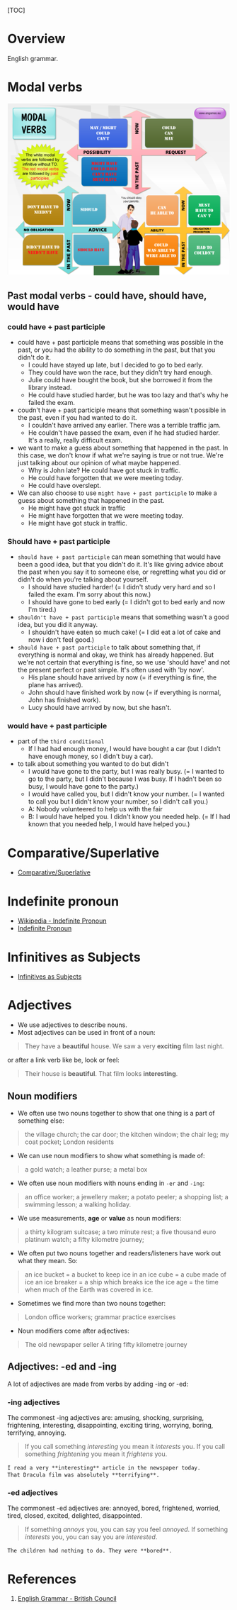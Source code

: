 [TOC]

# Overview

English grammar.

# Modal verbs

![Modal Verbs](../../../graphic/eng/modal-verbs.png)

## Past modal verbs - could have, should have, would have

### could have + past participle

- could have + past participle means that something was possible in the
  past, or you had the ability to do something in the past, but that you
  didn't do it.
    + I could have stayed up late, but I decided to go to bed early.
    + They could have won the race, but they didn't try hard enough.
    + Julie could have bought the book, but she borrowed it from the
      library instead.
    + He could have studied harder, but he was too lazy and that's why
      he failed the exam.
- coudn't have + past participle means that something wasn't possible in
  the past, even if you had wanted to do it.
    + I couldn't have arrived any earlier. There was a terrible traffic
      jam.
    + He couldn't have passed the exam, even if he had studied harder.
      It's a really, really difficult exam.
- we want to make a guess about something that happened in the past. In
  this case, we don't know if what we're saying is true or not true.
  We're just talking about our opinion of what maybe happened.
    + Why is John late? He could have got stuck in traffic.
    + He could have forgotten that we were meeting today.
    + He could have overslept.
- We can also choose to use `might have + past participle` to make a
  guess about something that happened in the past.
    + He might have got stuck in traffic
    + He might have forgotten that we were meeting today.
    + He might have got stuck in traffic.

### Should have + past participle

- `should have + past participle` can mean something that would have
  been a good idea, but that you didn't do it. It's like giving advice
  about the past when you say it to someone else, or regretting what you
  did or didn't do when you're talking about yourself.
    + I should have studied harder! (= I didn't study very hard and so I
      failed the exam. I'm sorry about this now.)
    + I should have gone to bed early (= I didn't got to bed early and
      now I'm tired.)
- `shouldn't have + past participle` means that something wasn't a good
  idea, but you did it anyway.
    + I shouldn't have eaten so much cake! (= I did eat a lot of cake
      and now i don't feel good.)
- `should have + past participle` to talk about something that, if
  everything is normal and okay, we think has already happened. But
  we're not certain that everything is fine, so we use 'should have' and
  not the present perfect or past simple. It's often used with 'by now'.
    + His plane should have arrived by now (= if everything is fine, the
      plane has arrived).
    + John should have finished work by now (= if everything is normal,
      John has finished work).
    + Lucy should have arrived by now, but she hasn't.

### would have + past participle

- part of the `third conditional`
    + If I had had enough money, I would have bought a car (but I didn't
      have enough money, so I didn't buy a car).
- to talk about something you wanted to do but didn't
    + I would have gone to the party, but I was really busy. (= I wanted
      to go to the party, but I didn't because I was busy. If I hadn't
      been so busy, I would have gone to the party.)
    + I would have called you, but I didn't know your number. (= I
      wanted to call you but I didn't know your number, so I didn't call
      you.)
    + A: Nobody volunteered to help us with the fair
    + B: I would have helped you. I didn't know you needed help. (= If I
      had known that you needed help, I would have helped you.)

# Comparative/Superlative

- [Comparative/Superlative][comparative-superlative]

# Indefinite pronoun

- [Wikipedia - Indefinite Pronoun][indefinite-pronoun]
- [Indefinite Pronoun][indefinite-pronoun-1]

# Infinitives as Subjects

- [Infinitives as Subjects][infinitive-as-subject]

# Adjectives

- We use adjectives to describe nouns.
- Most adjectives can be used in front of a noun:

> They have a **beautiful** house.
> We saw a very **exciting** film last night.

or after a link verb like be, look or feel:

> Their house is **beautiful**.
> That film looks **interesting**.

## Noun modifiers

- We often use two nouns together to show that one thing is a part of
  something else:

>the village church; the car door; the kitchen window; the chair leg;
my coat pocket; London residents

- We can use noun modifiers to show what something is made of:

> a gold watch; a leather purse; a metal box

- We often use noun modifiers with nouns ending in `-er` and `-ing`:

> an office worker; a jewellery maker; a potato peeler; a shopping list;
> a swimming lesson; a walking holiday.

- We use measurements, **age** or **value** as noun modifiers:

> a thirty kilogram suitcase; a two minute rest; a five thousand euro
> platinum watch; a fifty kilometre journey;

- We often put two nouns together and readers/listeners have work out
  what they mean. So:

> an ice bucket = a bucket to keep ice in
an ice cube = a cube made of ice
an ice breaker = a ship which breaks ice
the ice age = the time when much of the Earth was covered in ice.

- Sometimes we find more than two nouns together:

> London office workers; grammar practice exercises

- Noun modifiers come after adjectives:

> The old newspaper seller
A tiring fifty kilometre journey

## Adjectives: -ed and -ing

A lot of adjectives are made from verbs by adding -ing or -ed:

### -ing adjectives

The commonest -ing adjectives are: amusing, shocking, surprising,
frightening, interesting, disappointing, exciting tiring, worrying,
boring, terrifying, annoying.

> If you call something *interesting* you mean it *interests* you.
> If you call something *frightening* you mean it *frightens* you.

    I read a very **interesting** article in the newspaper today.
    That Dracula film was absolutely **terrifying**.

### -ed adjectives

The commonest -ed adjectives are: annoyed, bored, frightened, worried,
tired, closed, excited, delighted, disappointed.

> If something *annoys* you, you can say you feel *annoyed*.
> If something *interests* you, you can say you are *interested*.

    The children had nothing to do. They were **bored**.

# References

1. [English Grammar - British Council][1]

[1]: https://learnenglish.britishcouncil.org/en/english-grammar "English Grammar - British Council"
[comparative-superlative]: http://esl.fis.edu/grammar/rules/comp.htm "Comparative/Superlative"
[indefinite-pronoun]: https://en.wikipedia.org/wiki/Indefinite_pronoun "Wikipedia - Indefinite Pronoun"
[infinitive-as-subject]: http://www.grammar-quizzes.com/infinitive1.html "Infinitives as Subjects"
[indefinite-pronoun-1]: http://www.k12reader.com/term/indefinite-pronouns/ "Indefinite Pronoun"
